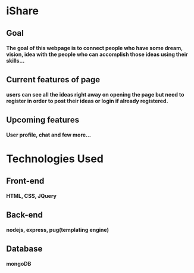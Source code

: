 # iShare

## Goal

#### The goal of this webpage is to connect people who have some dream, vision, idea with the people who can accomplish those ideas using their skills...

## Current features of page

#### users can see all the ideas right away on opening the page but need to register in order to post their ideas or login if already registered.

## Upcoming features

#### User profile, chat and few more...

# Technologies Used

## Front-end

#### HTML, CSS, JQuery

## Back-end

#### nodejs, express, pug(templating engine)

## Database

#### mongoDB
